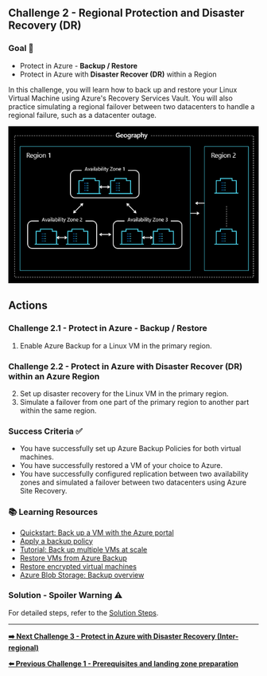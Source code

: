 ## Challenge 2 - Regional Protection and Disaster Recovery (DR)

### Goal 🎯

* Protect in Azure - **Backup / Restore**
* Protect in Azure with **Disaster Recover (DR)** within a Region

In this challenge, you will learn how to back up and restore your Linux Virtual Machine using Azure's Recovery Services Vault. You will also practice simulating a regional failover between two datacenters to handle a regional failure, such as a datacenter outage.

![Datacenter & Availability Zone](../img/AZs.png)

## Actions

### Challenge 2.1 - Protect in Azure - Backup / Restore
1. Enable Azure Backup for a Linux VM in the primary region.

### Challenge 2.2 - Protect in Azure with Disaster Recover (DR) within an Azure Region
2. Set up disaster recovery for the Linux VM in the primary region.
3. Simulate a failover from one part of the primary region to another part within the same region.

### Success Criteria ✅

- You have successfully set up Azure Backup Policies for both virtual machines.
- You have successfully restored a VM of your choice to Azure.
- You have successfully configured replication between two availability zones and simulated a failover between two datacenters using Azure Site Recovery.

### 📚 Learning Resources

- [Quickstart: Back up a VM with the Azure portal](https://learn.microsoft.com/en-us/azure/backup/quick-backup-vm-portal)
- [Apply a backup policy](https://learn.microsoft.com/en-us/azure/backup/quick-backup-vm-portal#apply-a-backup-policy)
- [Tutorial: Back up multiple VMs at scale](https://learn.microsoft.com/en-us/azure/backup/tutorial-backup-vm-at-scale)
- [Restore VMs from Azure Backup](https://learn.microsoft.com/en-us/azure/backup/backup-azure-arm-restore-vms)
- [Restore encrypted virtual machines](https://learn.microsoft.com/en-us/azure/backup/restore-azure-encrypted-virtual-machines)
- [Azure Blob Storage: Backup overview](https://learn.microsoft.com/en-us/azure/backup/blob-backup-overview)

### Solution - Spoiler Warning ⚠️

For detailed steps, refer to the [Solution Steps](../walkthrough/challenge-2/solution.md).

---

**[➡️ Next Challenge 3 - Protect in Azure with Disaster Recovery (Inter-regional)](./03_challenge.md)**

**[⬅️ Previous Challenge 1 - Prerequisites and landing zone preparation](./01_challenge.md)**
